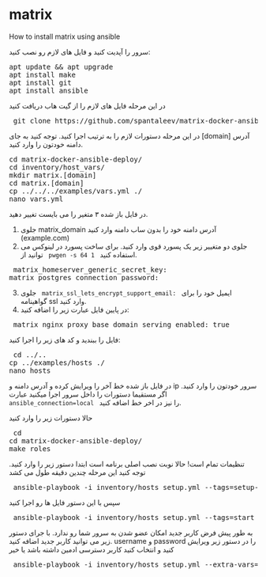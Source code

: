 # matrix
How to install matrix using ansible

سرور را آپدیت کنید و فایل های لازم رو نصب کنید:

<pre>apt update && apt upgrade
apt install make
apt install git
apt install ansible</pre>

در این مرحله فایل های لازم را از گیت هاب دریافت کنید
<pre> git clone https://github.com/spantaleev/matrix-docker-ansible-deploy.git </pre>

در این مرحله دستورات لازم را به ترتیب اجرا کنید. توجه کنید به جای [domain] آدرس دامنه خودتون را وارد کنید.
<pre>
cd matrix-docker-ansible-deploy/
cd inventory/host_vars/
mkdir matrix.[domain]
cd matrix.[domain]
cp ../../../examples/vars.yml ./
nano vars.yml
</pre>

در فایل باز شده ۳ متغیر را می بایست تغییر دهید.
1) جلوی matrix_domain آدرس دامنه خود را بدون ساب دامنه وارد کنید (example.com)
2)  جلوی دو متغییر زیر یک پسورد قوی وارد کنید. برای ساخت پسورد در لینوکس می توانید از <code> pwgen -s 64 1 </code> استفاده کنید. 
<pre> matrix_homeserver_generic_secret_key: 
matrix_postgres_connection_password: </pre>


3) جلوی <code> matrix_ssl_lets_encrypt_support_email: </code> ایمیل خود را برای گواهینامه ssl وارد کنید.
4) در پایین فایل عبارت زیر را اضافه کنید:
<pre> matrix_nginx_proxy_base_domain_serving_enabled: true </pre>

فایل را ببندید و کد های زیر را اجرا کنید:
<pre> cd ../..
cp ../examples/hosts ./
nano hosts </pre>

در فایل باز شده خط آخر را ویرایش کرده و آدرس دامنه و ip سرور خودتون را وارد کنید. 
اگر مستقیما دستورات را داخل سرور اجرا میکنید عبارت <code> ansible_connection=local </code> را نیز در اخر خط اضافه کنید. 

حالا دستورات زیر را وارد کنید
<pre> cd 
cd matrix-docker-ansible-deploy/
make roles </pre>

تنظیمات تمام است! حالا نوبت نصب اصلی برنامه است ابتدا دستور زیر را وارد کنید. توجه کنید این مرحله چندین دقیقه طول می کشد

<pre> ansible-playbook -i inventory/hosts setup.yml --tags=setup-all </pre>
سپس با این دستور فایل ها رو اجرا کنید
<pre> ansible-playbook -i inventory/hosts setup.yml --tags=start </pre>

به طور پیش فرض کاربر جدید امکان عضو شدن به سرور شما رو ندارد. با جرای دستور زیر می توانید کاربر جدید اضافه کنید. username و password را در دستور زیر ویرایش کنید و انتخاب کنید کاربر دسترسی ادمین داشته باشد یا خیر

<pre> ansible-playbook -i inventory/hosts setup.yml --extra-vars='username=[your-username] password=[your-password] admin=[yes|no]' --tags=register-user </pre>

